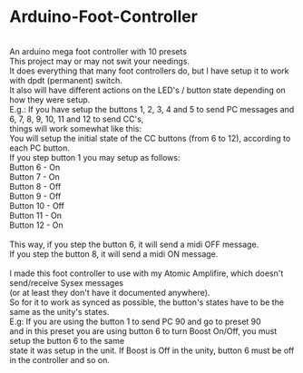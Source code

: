 # Arduino-Foot-Controller
<br>
An arduino mega foot controller with 10 presets<br>
This project may or may not swit your needings.<br>
It does everything that many foot controllers do, but I have setup it to work with dpdt (permanent) switch.<br>
It also will have different actions on the LED's / button state depending on how  they were setup.<br>
E.g.: If you have setup the buttons 1, 2, 3, 4 and 5 to send PC messages and 6, 7, 8, 9, 10, 11 and 12 to send CC's,<br>
things will work somewhat like this:<br>
You will setup the initial state of the CC buttons (from 6 to 12), according to each PC button.<br>
If you step button 1 you may setup as follows:<br>
Button 6 - On<br>
Button 7 - On<br>
Button 8 - Off<br>
Button 9 - Off<br>
Button 10 - Off<br>
Button 11 - On<br>
Button 12 - On<br>
<br>
This way, if you step the button 6, it will send a midi OFF message.<br>
If you step the button 8, it will send a midi ON message.<br>
<br>
I made this foot controller to use with my Atomic Amplifire, which doesn't send/receive Sysex messages<br>
(or at least they don't have it documented anywhere).<br>
So for it to work as synced as possible, the button's states have to be the same as the unity's states.<br>
E.g: If you are using the button 1 to send PC 90 and go to preset 90<br>
and in this preset you are using button 6 to turn Boost On/Off, you must setup the button 6 to the same<br>
state it was setup in the unit. If Boost is Off in the unity, button 6 must be off in the controller and so on.<br>
